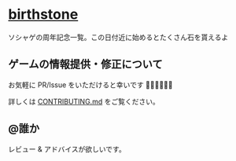 # [birthstone](https://birthstone.web.app/)

ソシャゲの周年記念一覧。この日付近に始めるとたくさん石を貰えるよ

## ゲームの情報提供・修正について

お気軽に PR/Issue をいただけると幸いです 🙇‍♀️🙇‍♀️🙇‍♀️

詳しくは [CONTRIBUTING.md](./.github/CONTRIBUTING.md) をご覧ください。

## @誰か

レビュー & アドバイスが欲しいです。
